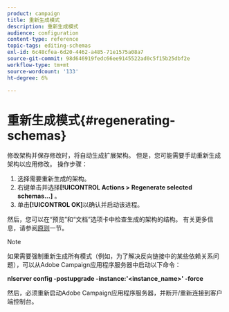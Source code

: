 ```yaml
---
product: campaign
title: 重新生成模式
description: 重新生成模式
audience: configuration
content-type: reference
topic-tags: editing-schemas
exl-id: 6c48cfea-6d20-4462-a485-71e1575a08a7
source-git-commit: 98d646919fedc66ee9145522ad0c5f15b25dbf2e
workflow-type: tm+mt
source-wordcount: '133'
ht-degree: 6%

---
```


# 重新生成模式{#regenerating-schemas}

修改架构并保存修改时，将自动生成扩展架构。 但是，您可能需要手动重新生成架构以应用修改。 操作步骤：

1. 选择需要重新生成的架构。
1. 右键单击并选择&#x200B;**[!UICONTROL Actions > Regenerate selected schemas...]** 。
1. 单击&#x200B;**[!UICONTROL OK]**&#x200B;以确认并启动该进程。

然后，您可以在“预览”和“文档”选项卡中检查生成的架构的结构。 有关更多信息，请参阅[原则](../../configuration/using/data-schemas.md#principles)一节。

>[!NOTE]
>
>如果需要强制重新生成所有模式（例如，为了解决反向链接中的某些依赖关系问题），可以从Adobe Campaign应用程序服务器中启动以下命令：
>
>**nlserver config -postupgrade -instance:&#39;&lt;instance_name>&#39; -force**
>
>然后，必须重新启动Adobe Campaign应用程序服务器，并断开/重新连接到客户端控制台。
